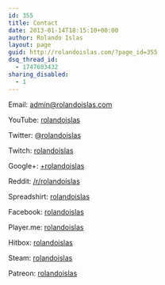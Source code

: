 ```yaml
---
id: 355
title: Contact
date: 2013-01-14T18:15:10+00:00
author: Rolando Islas
layout: page
guid: http://rolandoislas.com/?page_id=355
dsq_thread_id:
  - 1747603432
sharing_disabled:
  - 1
---
```

Email: <admin@rolandoislas.com>

YouTube: [rolandoislas](http://youtube.com/rolandoislas)

Twitter: [@rolandoislas](http://twitter.com/rolandoislas)

Twitch: [rolandoislas](http://twitch.tv/rolandoislas)

Google+: [+rolandoislas](http://www.google.com/+rolandoislas/)

Reddit: [/r/rolandoislas](http://www.reddit.com/r/rolandoislas/)

Spreadshirt: [rolandoislas](http://rolandoislas.spreadshirt.com/)

Facebook: [rolandoislas](http://www.facebook.com/rolandoislas)

Player.me: [rolandoislas](https://player.me/rolandoislas)

Hitbox: [rolandoislas](http://hitbox.tv/rolandoislas)

Steam: [rolandoislas](http://steamcommunity.com/id/rolandoislas/)

Patreon: [rolandoislas](http://www.patreon.com/rolandoislas)